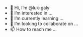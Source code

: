 - 👋 Hi, I’m @luk-galy
- 👀 I’m interested in ...
- 🌱 I’m currently learning ...
- 💞️ I’m looking to collaborate on ...
- 📫 How to reach me ...

<!---
luk-galy/luk-galy is a ✨ special ✨ repository because its `README.md` (this file) appears on your GitHub profile.
You can click the Preview link to take a look at your changes.
--->
